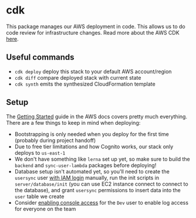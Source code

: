# cdk

This package manages our AWS deployment in code. This allows us to do code review
for infrastructure changes. Read more about the AWS CDK [here](https://aws.amazon.com/cdk/).

## Useful commands

- `cdk deploy` deploy this stack to your default AWS account/region
- `cdk diff` compare deployed stack with current state
- `cdk synth` emits the synthesized CloudFormation template

## Setup

The [Getting Started](https://docs.aws.amazon.com/cdk/v2/guide/getting_started.html)
guide in the AWS docs covers pretty much everything. There are a few things to keep
in mind when deploying:

- Bootstrapping is only needed when you deploy for the first time (probably during project handoff)
- Due to free tier limitations and how Cognito works, our stack only deploys to `us-east-1`
- We don't have something like `lerna` set up yet, so make sure to build
  the `backend` and `sync-user-lambda` packages before deploying!
- Database setup isn't automated yet, so you'll need to create the `usersync` user [with IAM login](https://docs.aws.amazon.com/AmazonRDS/latest/UserGuide/UsingWithRDS.IAMDBAuth.DBAccounts.html)
  manually, run the init scripts in `server/database/init` (you can use EC2 instance connect to
  connect to the database), and grant `usersync` permissions to insert data into the `user` table
  we create
- Consider [enabling console access](https://docs.aws.amazon.com/IAM/latest/UserGuide/id_credentials_passwords_admin-change-user.html)
  for the `Dev` user to enable log access for everyone on the team
